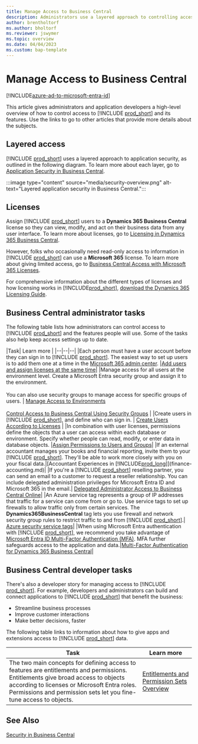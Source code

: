 ```yaml
---
title: Manage Access to Business Central
description: Administrators use a layered approach to controlling access to Business Central and its capabilities.
author: brentholtorf
ms.author: bholtorf
ms.reviewer: jswymer
ms.topic: overview
ms.date: 04/04/2023
ms.custom: bap-template
---
```


# Manage Access to Business Central

[!INCLUDE[azure-ad-to-microsoft-entra-id](~/../shared-content/shared/azure-ad-to-microsoft-entra-id.md)]

This article gives administrators and application developers a high-level overview of how to control access to [!INCLUDE [prod_short](includes/prod_short.md)] and its features. Use the links to go to other articles that provide more details about the subjects.

## Layered access

[!INCLUDE [prod_short](includes/prod_short.md)] uses a layered approach to application security, as outlined in the following diagram. To learn more about each layer, go to [Application Security in Business Central](/dynamics365/business-central/dev-itpro/security/security-application).

:::image type="content" source="media/security-overview.png" alt-text="Layered application security in Business Central.":::

## Licenses

Assign [!INCLUDE [prod_short](includes/prod_short.md)] users to a **Dynamics 365 Business Central** license so they can view, modify, and act on their business data from any user interface. To learn more about licenses, go to [Licensing in Dynamics 365 Business Central](/dynamics365/business-central/dev-itpro/deployment/licensing).

However, folks who occasionally need read-only access to information in [!INCLUDE [prod_short](includes/prod_short.md)] can use a **Microsoft 365** license. To learn more about giving limited access, go to [Business Central Access with Microsoft 365 Licenses](admin-access-with-m365-license.md).

For comprehensive information about the different types of licenses and how licensing works in [!INCLUDE[prod_short](includes/prod_short.md)], [download the Dynamics 365 Licensing Guide](https://go.microsoft.com/fwlink/?LinkId=866544).

## Business Central administrator tasks

The following table lists how administrators can control access to [!INCLUDE [prod_short](includes/prod_short.md)] and the features people will use. Some of the tasks also help keep access settings up to date.

|Task| Learn more |
|--|--|--|
|Each person must have a user account before they can sign in to [!INCLUDE [prod_short](includes/prod_short.md)]. The easiest way to set up users is to add them one at a time in the [Microsoft 365 admin center](https://go.microsoft.com/fwlink/p/?linkid=2024339). |[Add users and assign licenses at the same time](/microsoft-365/admin/add-users/add-users)|
|Manage access for all users at the environment level. Create a Microsoft Entra security group and assign it to the environment.<br><br> You can also use security groups to manage access for specific groups of users. | [Manage Access to Environments](/dynamics365/business-central/dev-itpro/administration/tenant-admin-center-manage-access)<br><br>[Control Access to Business Central Using Security Groups](ui-security-groups.md) |
|Create users in [!INCLUDE [prod_short](includes/prod_short.md)], and define who can sign in. | [Create Users According to Licenses](ui-how-users-permissions.md) |
|In combination with user licenses, permissions define the objects that a user can access within each database or environment. Specify whether people can read, modify, or enter data in database objects. |[Assign Permissions to Users and Groups](ui-define-granular-permissions.md)|
|If an external accountant manages your books and financial reporting, invite them to your [!INCLUDE [prod_short](includes/prod_short.md)]. They'll be able to work more closely with you on your fiscal data.|[Accountant Experiences in [!INCLUDE[prod_long](includes/prod_long.md)]](finance-accounting.md)|
|If you're a [!INCLUDE [prod_short](includes/prod_short.md)] reselling partner, you can send an email to a customer to request a reseller relationship. You can include delegated administration privileges for Microsoft Entra ID and Microsoft 365 in the email.| [Delegated Administrator Access to Business Central Online](/dynamics365/business-central/dev-itpro/administration/delegated-admin)|
|An Azure service tag represents a group of IP addresses that traffic for a service can come from or go to. Use service tags to set up firewalls to allow traffic only from certain services. The **Dynamics365BusinessCentral** tag lets you use firewall and network security group rules to restrict traffic to and from [!INCLUDE [prod_short](includes/prod_short.md)].| [Azure security service tags](/dynamics365/business-central/dev-itpro/security/security-service-tags)|
|When using Microsoft Entra authentication with [!INCLUDE [prod_short](includes/prod_short.md)], we recommend you take advantage of [Microsoft Entra ID Multi-Factor Authentication (MFA)](/azure/active-directory/authentication/concept-mfa-howitworks). MFA further safeguards access to the application and data.|[Multi-Factor Authentication for Dynamics 365 Business Central](/dynamics365/business-central/dev-itpro/security/multifactor-authentication)|

## Business Central developer tasks

There's also a developer story for managing access to [!INCLUDE [prod_short](includes/prod_short.md)]. For example, developers and administrators can build and connect applications to [!INCLUDE [prod_short](includes/prod_short.md)] that benefit the business:  

* Streamline business processes
* Improve customer interactions
* Make better decisions, faster

The following table links to information about how to give apps and extensions access to [!INCLUDE [prod_short](includes/prod_short.md)] data.

| Task | Learn more |
|--|--|
|The two main concepts for defining access to features are entitlements and permissions. Entitlements give broad access to objects according to licenses or Microsoft Entra roles. Permissions and permission sets let you fine-tune access to objects. |[Entitlements and Permission Sets Overview](/dynamics365/business-central/dev-itpro/developer/devenv-entitlements-and-permissionsets-overview)|

## See Also

[Security in Business Central](/dynamics365/business-central/dev-itpro/security/security-and-protection)
